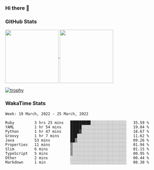 ### Hi there 👋

### GitHub Stats

<a href="https://github.com/anuraghazra/github-readme-stats">
  <img align="center" height="170px" src="https://github-readme-stats.vercel.app/api/top-langs/?username=tksfjt1024&layout=compact&count_private=true&show_icons=true&show_icons=true&theme=graywhite" />
</a>
<a href="https://github.com/anuraghazra/github-readme-stats">
  <img align="center" height="170px" src="https://github-readme-stats.vercel.app/api?username=tksfjt1024&count_private=true&show_icons=true&show_icons=true&theme=graywhite" />
</a>

[![trophy](https://github-profile-trophy.vercel.app/?username=tksfjt1024)](https://github.com/ryo-ma/github-profile-trophy)

### WakaTime Stats

<!--START_SECTION:waka-->
```text
Week: 19 March, 2022 - 25 March, 2022

Ruby         3 hrs 25 mins   █████████░░░░░░░░░░░░░░░░   35.59 % 
YAML         1 hr 54 mins    █████░░░░░░░░░░░░░░░░░░░░   19.84 % 
Python       1 hr 47 mins    ████▓░░░░░░░░░░░░░░░░░░░░   18.67 % 
Groovy       1 hr 7 mins     ███░░░░░░░░░░░░░░░░░░░░░░   11.62 % 
Java         53 mins         ██▒░░░░░░░░░░░░░░░░░░░░░░   09.26 % 
Properties   11 mins         ▒░░░░░░░░░░░░░░░░░░░░░░░░   01.94 % 
Slim         6 mins          ▒░░░░░░░░░░░░░░░░░░░░░░░░   01.15 % 
TypeScript   5 mins          ▒░░░░░░░░░░░░░░░░░░░░░░░░   00.95 % 
Other        2 mins          ░░░░░░░░░░░░░░░░░░░░░░░░░   00.44 % 
Markdown     1 min           ░░░░░░░░░░░░░░░░░░░░░░░░░   00.30 % 
```
<!--END_SECTION:waka-->
